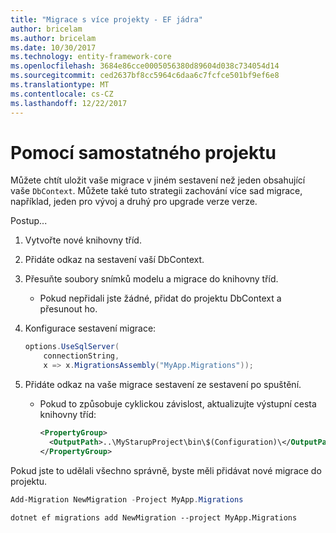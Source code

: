 ```yaml
---
title: "Migrace s více projekty - EF jádra"
author: bricelam
ms.author: bricelam
ms.date: 10/30/2017
ms.technology: entity-framework-core
ms.openlocfilehash: 3684e86cce0005056380d89604d038c734054d14
ms.sourcegitcommit: ced2637bf8cc5964c6daa6c7fcfce501bf9ef6e8
ms.translationtype: MT
ms.contentlocale: cs-CZ
ms.lasthandoff: 12/22/2017
---
```

<a name="using-a-separate-project"></a>Pomocí samostatného projektu
========================
Můžete chtít uložit vaše migrace v jiném sestavení než jeden obsahující vaše `DbContext`. Můžete také tuto strategii zachování více sad migrace, například, jeden pro vývoj a druhý pro upgrade verze verze.

Postup...

1. Vytvořte nové knihovny tříd.

2. Přidáte odkaz na sestavení vaší DbContext.

3. Přesuňte soubory snímků modelu a migrace do knihovny tříd.
   * Pokud nepřidali jste žádné, přidat do projektu DbContext a přesunout ho.

4. Konfigurace sestavení migrace:

   ``` csharp
   options.UseSqlServer(
       connectionString,
       x => x.MigrationsAssembly("MyApp.Migrations"));
   ```

5. Přidáte odkaz na vaše migrace sestavení ze sestavení po spuštění.
   * Pokud to způsobuje cyklickou závislost, aktualizujte výstupní cesta knihovny tříd:

     ``` xml
     <PropertyGroup>
       <OutputPath>..\MyStarupProject\bin\$(Configuration)\</OutputPath>
     </PropertyGroup>
     ```

Pokud jste to udělali všechno správně, byste měli přidávat nové migrace do projektu.

``` powershell
Add-Migration NewMigration -Project MyApp.Migrations
```
``` Console
dotnet ef migrations add NewMigration --project MyApp.Migrations
```
